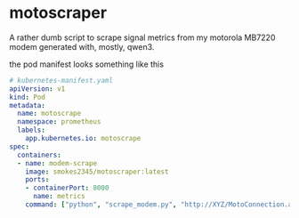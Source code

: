 # motoscraper

A rather dumb script to scrape signal metrics from my motorola MB7220 modem generated with, mostly, qwen3.

the pod manifest looks something like this

```yaml
# kubernetes-manifest.yaml
apiVersion: v1
kind: Pod
metadata:
  name: motoscrape
  namespace: prometheus
  labels:
    app.kubernetes.io: motoscrape
spec:
  containers:
  - name: modem-scrape
    image: smokes2345/motoscraper:latest
    ports:
    - containerPort: 8000
      name: metrics
    command: ["python", "scrape_modem.py", "http://XYZ/MotoConnection.asp"]
```
